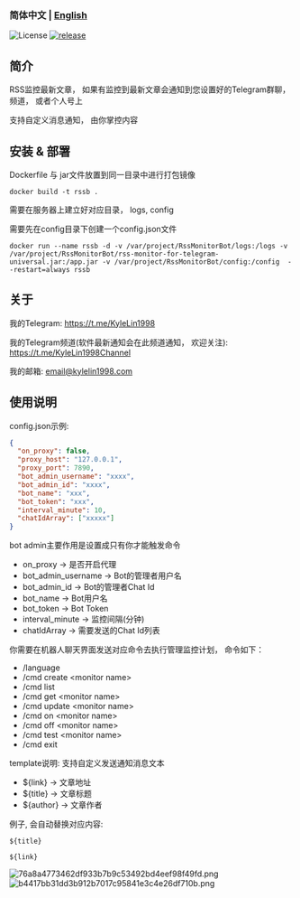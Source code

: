 ### 简体中文 | [English](./README_en.md)

![License](https://img.shields.io/badge/license-MIT-green)
[![release](https://img.shields.io/github/v/release/kylelin1998/RssMonitorTelegramBot)](https://github.com/kylelin1998/RssMonitorTelegramBot/releases/latest)

## 简介
RSS监控最新文章， 如果有监控到最新文章会通知到您设置好的Telegram群聊， 频道， 或者个人号上

支持自定义消息通知， 由你掌控内容

## 安装 & 部署
Dockerfile 与 jar文件放置到同一目录中进行打包镜像
```
docker build -t rssb .
```
需要在服务器上建立好对应目录， logs, config

需要先在config目录下创建一个config.json文件
```
docker run --name rssb -d -v /var/project/RssMonitorBot/logs:/logs -v /var/project/RssMonitorBot/rss-monitor-for-telegram-universal.jar:/app.jar -v /var/project/RssMonitorBot/config:/config  --restart=always rssb
```

## 关于
我的Telegram: <https://t.me/KyleLin1998>

我的Telegram频道(软件最新通知会在此频道通知， 欢迎关注): <https://t.me/KyleLin1998Channel>

我的邮箱: email@kylelin1998.com

## 使用说明
config.json示例:
```json
{
  "on_proxy": false,
  "proxy_host": "127.0.0.1",
  "proxy_port": 7890,
  "bot_admin_username": "xxxx",
  "bot_admin_id": "xxxx",
  "bot_name": "xxx",
  "bot_token": "xxx",
  "interval_minute": 10,
  "chatIdArray": ["xxxxx"]
}
```
bot admin主要作用是设置成只有你才能触发命令
* on_proxy -> 是否开启代理 
* bot_admin_username -> Bot的管理者用户名
* bot_admin_id -> Bot的管理者Chat Id
* bot_name -> Bot用户名
* bot_token -> Bot Token
* interval_minute -> 监控间隔(分钟)
* chatIdArray -> 需要发送的Chat Id列表

你需要在机器人聊天界面发送对应命令去执行管理监控计划， 命令如下：
* /language
* /cmd create \<monitor name>
* /cmd list
* /cmd get \<monitor name>
* /cmd update \<monitor name>
* /cmd on \<monitor name>
* /cmd off \<monitor name>
* /cmd test \<monitor name>
* /cmd exit

template说明:
支持自定义发送通知消息文本
* ${link} -> 文章地址
* ${title} -> 文章标题
* ${author} -> 文章作者

例子, 会自动替换对应内容:
```
${title}

${link}
```

![76a8a4773462df933b7b9c53492bd4eef98f49fd.png](https://i.imgur.com/M4zBGla.png)
![b4417bb31dd3b912b7017c95841e3c4e26df710b.png](https://i.imgur.com/9Emxu6T.png)